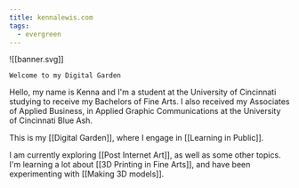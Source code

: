 ```yaml
---
title: kennalewis.com
tags:
  - evergreen
---
```

![[banner.svg]]

```poetry
Welcome to my Digital Garden
```

Hello, my name is Kenna and I'm a student at the University of Cincinnati studying to receive my Bachelors of Fine Arts. I also received my Associates of Applied Business, in Applied Graphic Communications at the University of Cincinnati Blue Ash.

This is my [[Digital Garden]], where I engage in [[Learning in Public]].

I am currently exploring [[Post Internet Art]], as well as some other topics. I'm learning a lot about [[3D Printing in Fine Arts]], and have been experimenting with [[Making 3D models]]. 
